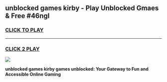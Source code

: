 
## unblocked games kirby - Play Unblocked Gmaes & Free #46ngl
<h3>
<a href="https://news.freeplayer.one?title=unblocked_games_kirby&ref=03M">CLICK TO PLAY</a></h3>
<hr>

<h3>
<a href="https://news.freeplayer.one?title=unblocked_games_kirby&ref=03M">CLICK 2 PLAY</a>
  
</h3>

<a href="https://news.freeplayer.one?title=unblocked_games_kirby&ref=03M"><img src="https://clearcache.store/games.png"></a>


**unblocked games kirby games unblocked: Your Gateway to Fun and Accessible Online Gaming**
